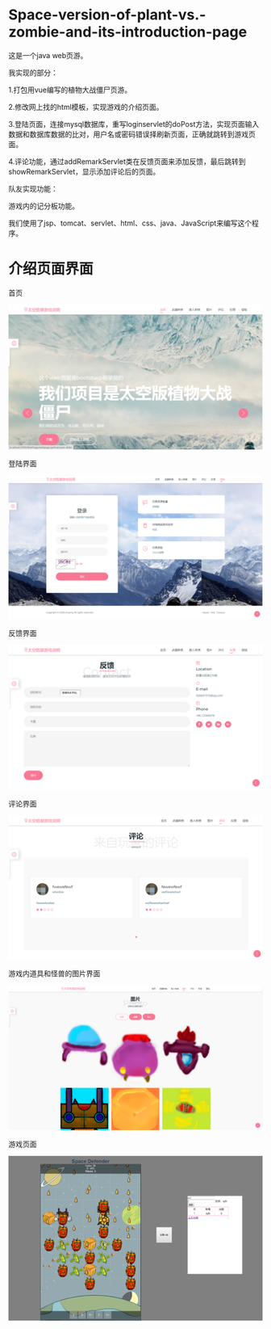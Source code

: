 # Space-version-of-plant-vs.-zombie-and-its-introduction-page

这是一个java web页游。

我实现的部分：

1.打包用vue编写的植物大战僵尸页游。

2.修改网上找的html模板，实现游戏的介绍页面。

3.登陆页面，连接mysql数据库，重写loginservlet的doPost方法，实现页面输入数据和数据库数据的比对，用户名或密码错误择刷新页面，正确就跳转到游戏页面。

4.评论功能，通过addRemarkServlet类在反馈页面来添加反馈，最后跳转到showRemarkServlet，显示添加评论后的页面。

队友实现功能：

游戏内的记分板功能。

我们使用了jsp、tomcat、servlet、html、css、java、JavaScript来编写这个程序。

# 介绍页面界面

首页

![image](https://github.com/yuanhang110/Space-version-of-plant-vs.-zombie-and-its-introduction-page/blob/master/ImagesForReadme/1.png)

登陆界面

![image](https://github.com/yuanhang110/Space-version-of-plant-vs.-zombie-and-its-introduction-page/blob/master/ImagesForReadme/2.png)

反馈界面

![image](https://github.com/yuanhang110/Space-version-of-plant-vs.-zombie-and-its-introduction-page/blob/master/ImagesForReadme/5.png)

评论界面

![image](https://github.com/yuanhang110/Space-version-of-plant-vs.-zombie-and-its-introduction-page/blob/master/ImagesForReadme/6.png)

游戏内道具和怪兽的图片界面

![image](https://github.com/yuanhang110/Space-version-of-plant-vs.-zombie-and-its-introduction-page/blob/master/ImagesForReadme/7.png)

游戏页面

![image](https://github.com/yuanhang110/Space-version-of-plant-vs.-zombie-and-its-introduction-page/blob/master/ImagesForReadme/8.png)
